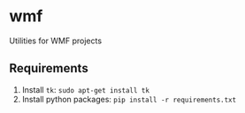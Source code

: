 # wmf
Utilities for WMF projects


## Requirements
1. Install `tk`: `sudo apt-get install tk`
2. Install python packages: `pip install -r requirements.txt`
